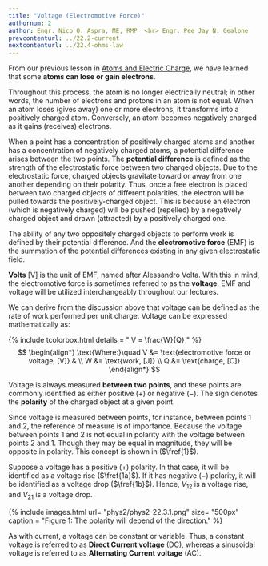 ```yaml
---
title: "Voltage (Electromotive Force)"
authornum: 2
author: Engr. Nico O. Aspra, ME, RMP  <br> Engr. Pee Jay N. Gealone
prevcontenturl: ../22.2-current
nextcontenturl: ../22.4-ohms-law
---
```



From our previous lesson in [Atoms and Electric Charge](../20.2-atoms-and-electric-charge), we have learned that some **atoms can lose or gain electrons**. 

Throughout this process, the atom is no longer electrically neutral; in other words, the number of electrons and protons in an atom is not equal. When an atom loses (gives away) one or more electrons, it transforms into a positively charged atom. Conversely, an atom becomes negatively charged as it gains (receives) electrons. 

When a point has a concentration of positively charged atoms and another has a concentration of negatively charged atoms, a potential difference arises between the two points. 
The **potential difference** is defined as the strength of the electrostatic force between two charged objects. Due to the electrostatic force, charged objects gravitate toward or away from one another depending on their polarity. Thus, once a free electron is placed between two charged objects of different polarities, the electron will be pulled towards the positively-charged object. This is because an electron (which is negatively charged) will be pushed (repelled) by a negatively charged object and drawn (attracted) by a positively charged one.


The ability of any two oppositely charged objects to perform work is defined by their potential difference. And the **electromotive force** (EMF) is the summation of the potential differences existing in any given electrostatic field. 

**Volts** [V] is the unit of EMF, named after Alessandro Volta. With this in mind, the electromotive force is sometimes referred to as the **voltage**. EMF and voltage will be utilized interchangeably throughout our lectures. 

We can derive from the discussion above that voltage can be defined as the rate of work performed per unit charge. Voltage can be expressed mathematically as:






{% include tcolorbox.html
    details = "
		V = \frac{W}{Q}
    "
%}
$$
\begin{align*}
	\text{Where:}\quad V &= \text{electromotive force or voltage, [V]} & \\
		W &= \text{work, [J]} \\
		Q &= \text{charge, [C]}
\end{align*}
$$



Voltage is always measured **between two points**, and these points are commonly identified as either positive ($+$) or negative ($-$). The sign denotes the **polarity** of the charged object at a given point.

Since voltage is measured between points, for instance, between points 1 and 2, the reference of measure is of importance. Because the voltage between points 1 and 2 is not equal in polarity with the voltage between points 2 and 1. Though they may be equal in magnitude, they will be opposite in polarity. This concept is shown in ($\fref{1}$).

Suppose a voltage has a positive (+) polarity. In that case, it will be identified as a voltage rise ($\fref{1a}$). If it has negative ($-$) polarity, it will be identified as a voltage drop ($\fref{1b}$). Hence, $V_{12}$ is a voltage rise, and $V_{21}$ is a voltage drop.



{% include images.html 
    url= "phys2/phys2-22.3.1.png" 
    size= "500px"
    caption = "Figure 1: The polarity will depend of the direction."
%}



As with current, a voltage can be constant or variable. Thus, a constant voltage is referred to as **Direct Current voltage** (DC), whereas a sinusoidal voltage is referred to as **Alternating Current voltage** (AC).